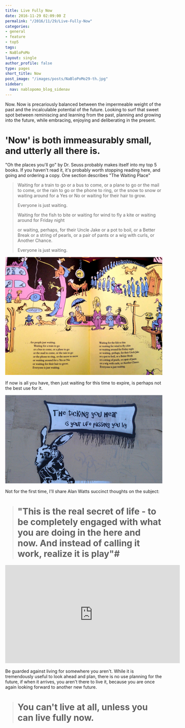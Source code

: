 ```yaml
---
title: Live Fully Now
date: 2016-11-29 02:09:00 Z
permalink: "/2016/11/29/Live-Fully-Now"
categories:
- general
- feature
- top5
tags:
- NaBloPoMo
layout: single
author_profile: false
type: pages
short_title: Now
post_image: "/images/posts/NaBloPoMo29-th.jpg"
sidebar:
  nav: nablopomo_blog_sidenav
---
```


Now.
Now is precariously balanced between the impermeable weight of the past and the incalculable potential of the future. Looking to surf that sweet spot between reminiscing and learning from the past, planning and growing into the future, while embracing, enjoying and deliberating in the present.  

# 'Now' is both immeasurably small, and utterly all there is.


"Oh the places you'll go" by Dr. Seuss probably makes itself into my top 5 books. If you haven't read it, it's probably worth stopping reading here, and going and ordering a copy. One section describes "The Waiting Place"

> Waiting for a train to go or a bus to come,
or a plane to go or the mail to come,
or the rain to go or the phone to ring,
or the snow to snow or waiting around for a Yes or No
or waiting for their hair to grow.
>
> Everyone is just waiting.
>
> Waiting for the fish to bite
or waiting for wind to fly a kite
or waiting around for Friday night
>
> or waiting, perhaps, for their Uncle Jake
or a pot to boil, or a Better Break
or a string of pearls, or a pair of pants
or a wig with curls, or Another Chance.
>
> Everyone is just waiting.


![The Waiting Place](/images/posts/NaBloPoMo29-waiting.jpg)

If now is all you have, then just waiting for this time to expire, is perhaps not the best use for it.


![The ticking you hear](/images/posts/NaBloPoMo29-ticking.jpg)  


Not for the first time, I'll share Alan Watts succinct thoughts on the subject:  

># "This is the real secret of life - to be completely engaged with what you are doing in the here and now. And instead of calling it work, realize it is play"#

<iframe width="560" height="315" src="https://www.youtube.com/embed/HdqVF7-8wng?rel=0" frameborder="0" allowfullscreen></iframe>



Be guarded against living for somewhere you aren't. While it is tremendously useful to look ahead and plan, there is no use planning for the future, if when it arrives, you aren't there to live it, because you are once again looking forward to another new future.

> # You can't live at all, unless you can live fully now.
